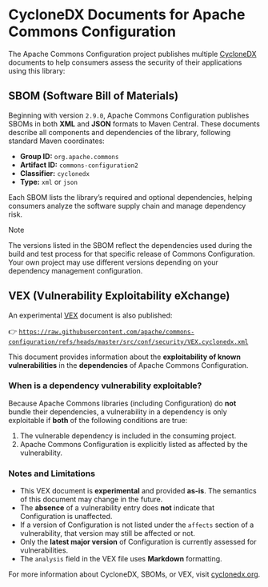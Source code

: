 <!--
  ~ Licensed to the Apache Software Foundation (ASF) under one or more
  ~ contributor license agreements.  See the NOTICE file distributed with
  ~ this work for additional information regarding copyright ownership.
  ~ The ASF licenses this file to you under the Apache License, Version 2.0
  ~ (the "License"); you may not use this file except in compliance with
  ~ the License.  You may obtain a copy of the License at
  ~
  ~      http://www.apache.org/licenses/LICENSE-2.0
  ~
  ~ Unless required by applicable law or agreed to in writing, software
  ~ distributed under the License is distributed on an "AS IS" BASIS,
  ~ WITHOUT WARRANTIES OR CONDITIONS OF ANY KIND, either express or implied.
  ~ See the License for the specific language governing permissions and
  ~ limitations under the License.
  -->

# CycloneDX Documents for Apache Commons Configuration

The Apache Commons Configuration project publishes multiple [CycloneDX](https://cyclonedx.org/) documents to help consumers assess the security of their applications using this library:

## SBOM (Software Bill of Materials)

Beginning with version `2.9.0`, Apache Commons Configuration publishes SBOMs in both **XML** and **JSON** formats to Maven Central. These documents describe all components and dependencies of the library, following standard Maven coordinates:

* **Group ID:** `org.apache.commons`
* **Artifact ID:** `commons-configuration2`
* **Classifier:** `cyclonedx`
* **Type:** `xml` or `json`

Each SBOM lists the library’s required and optional dependencies, helping consumers analyze the software supply chain and manage dependency risk.

> [!NOTE]
> The versions listed in the SBOM reflect the dependencies used during the build and test process for that specific release of Commons Configuration.
> Your own project may use different versions depending on your dependency management configuration.

## VEX (Vulnerability Exploitability eXchange)

An experimental [VEX](https://cyclonedx.org/capabilities/vex/) document is also published:

👉 [`https://raw.githubusercontent.com/apache/commons-configuration/refs/heads/master/src/conf/security/VEX.cyclonedx.xml`](VEX.cyclonedx.xml)

This document provides information about the **exploitability of known vulnerabilities** in the **dependencies** of Apache Commons Configuration.

### When is a dependency vulnerability exploitable?

Because Apache Commons libraries (including Configuration) do **not** bundle their dependencies, a vulnerability in a dependency is only exploitable if **both** of the following conditions are true:

1. The vulnerable dependency is included in the consuming project.
2. Apache Commons Configuration is explicitly listed as affected by the vulnerability.

### Notes and Limitations

* This VEX document is **experimental** and provided **as-is**.
  The semantics of this document may change in the future.
* The **absence** of a vulnerability entry does **not** indicate that Configuration is unaffected.
* If a version of Configuration is not listed under the `affects` section of a vulnerability, that version may still be affected or not.
* Only the **latest major version** of Configuration is currently assessed for vulnerabilities.
* The `analysis` field in the VEX file uses **Markdown** formatting.

For more information about CycloneDX, SBOMs, or VEX, visit [cyclonedx.org](https://cyclonedx.org/).
